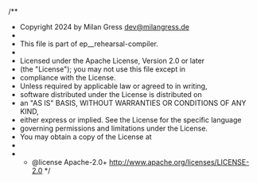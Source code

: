/**
  * Copyright 2024 by Milan Gress <dev@milangress.de>
  *
  * This file is part of ep__rehearsal-compiler.
  *
  * Licensed under the Apache License, Version 2.0 or later 
  * (the "License"); you may not use this file except in 
  * compliance with the License.
  * Unless required by applicable law or agreed to in writing, 
  * software distributed under the License is distributed on 
  * an "AS IS" BASIS, WITHOUT WARRANTIES OR CONDITIONS OF ANY KIND, 
  * either express or implied. See the License for the specific language 
  * governing permissions and limitations under the License. 
  * You may obtain a copy of the License at
  *
  * * @license Apache-2.0+ <http://www.apache.org/licenses/LICENSE-2.0>
  */
